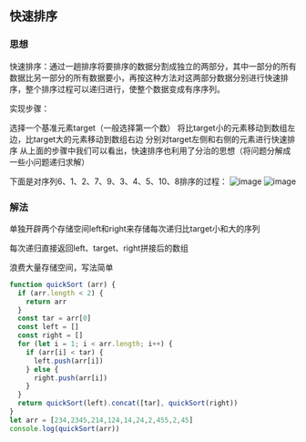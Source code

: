 ## 快速排序
### 思想
快速排序：通过一趟排序将要排序的数据分割成独立的两部分，其中一部分的所有数据比另一部分的所有数据要小，再按这种方法对这两部分数据分别进行快速排序，整个排序过程可以递归进行，使整个数据变成有序序列。

实现步骤：

选择一个基准元素target（一般选择第一个数）
将比target小的元素移动到数组左边，比target大的元素移动到数组右边
分别对target左侧和右侧的元素进行快速排序
从上面的步骤中我们可以看出，快速排序也利用了分治的思想（将问题分解成一些小问题递归求解）

下面是对序列6、1、2、7、9、3、4、5、10、8排序的过程：
![image](http://www.conardli.top/docs/%E5%BF%AB%E9%80%9F%E6%8E%92%E5%BA%8F.jpg)
![image](http://www.conardli.top/docs/%E5%BF%AB%E9%80%9F%E6%8E%92%E5%BA%8F.gif)
### 解法
单独开辟两个存储空间left和right来存储每次递归比target小和大的序列

每次递归直接返回left、target、right拼接后的数组

浪费大量存储空间，写法简单
```javascript
function quickSort (arr) {
  if (arr.length < 2) {
    return arr
  }
  const tar = arr[0]
  const left = []
  const right = []
  for (let i = 1; i < arr.length; i++) {
    if (arr[i] < tar) {
      left.push(arr[i])
    } else {
      right.push(arr[i])
    }
  }
  return quickSort(left).concat([tar], quickSort(right))
}
let arr = [234,2345,214,124,14,24,2,455,2,45]
console.log(quickSort(arr))
```

